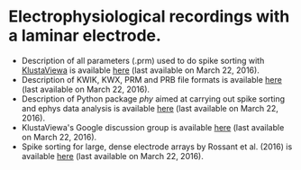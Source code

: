 # Electrophysiological recordings with a laminar electrode.

<ul>
<li>Description of all parameters (.prm) used to do spike sorting with <a href="https://github.com/klusta-team/klustaviewa">KlustaViewa</a> is available <a href="https://github.com/klusta-team/klustakwik/">here</a> (last available on March 22, 2016).</li>

<li>Description of KWIK, KWX, PRM and PRB file formats is available <a href="https://github.com/klusta-team/kwiklib/wiki/Kwik-format">here</a> (last available on March 22, 2016).</li>

<li>Description of Python package <i>phy</i> aimed at carrying out spike sorting and ephys data analysis is available <a href="http://phy.readthedocs.org/en/latest/">here</a> (last available on March 22, 2016).</li>

<li>KlustaViewa's Google discussion group is available <a href="https://groups.google.com/forum/#!forum/klustaviewas">here</a> (last available on March 22, 2016).</li>

<li>Spike sorting for large, dense electrode arrays by Rossant et al. (2016) is available <a href="http://www.nature.com/neuro/journal/vaop/ncurrent/full/nn.4268.html">here</a> (last available on March 22, 2016).</li>
</ul>
